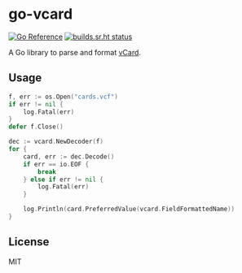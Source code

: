 # go-vcard

[![Go Reference](https://pkg.go.dev/badge/github.com/emersion/go-vcard.svg)](https://pkg.go.dev/github.com/emersion/go-vcard)
[![builds.sr.ht status](https://builds.sr.ht/~emersion/go-vcard/commits.svg)](https://builds.sr.ht/~emersion/go-vcard/commits?)

A Go library to parse and format [vCard](https://tools.ietf.org/html/rfc6350).

## Usage

```go
f, err := os.Open("cards.vcf")
if err != nil {
	log.Fatal(err)
}
defer f.Close()

dec := vcard.NewDecoder(f)
for {
	card, err := dec.Decode()
	if err == io.EOF {
		break
	} else if err != nil {
		log.Fatal(err)
	}

	log.Println(card.PreferredValue(vcard.FieldFormattedName))
}
```

## License

MIT
